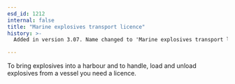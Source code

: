 ```yaml
---
esd_id: 1212
internal: false
title: "Marine explosives transport licence"
history: >-
  Added in version 3.07. Name changed to 'Marine explosives transport licence' in version 4.00.

---
```


To bring explosives into a harbour and to handle, load and unload explosives from a vessel you need a licence.

